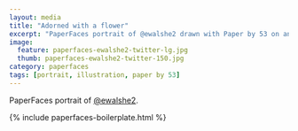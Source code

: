 ```yaml
---
layout: media
title: "Adorned with a flower"
excerpt: "PaperFaces portrait of @ewalshe2 drawn with Paper by 53 on an iPad."
image: 
  feature: paperfaces-ewalshe2-twitter-lg.jpg
  thumb: paperfaces-ewalshe2-twitter-150.jpg
category: paperfaces
tags: [portrait, illustration, paper by 53]
---
```


PaperFaces portrait of [@ewalshe2](http://twitter.com/ewalshe2).

{% include paperfaces-boilerplate.html %}